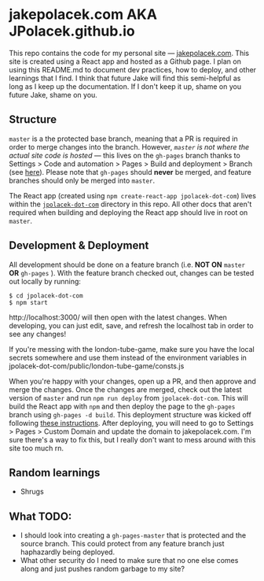 # jakepolacek.com AKA JPolacek.github.io
This repo contains the code for my personal site &mdash; [jakepolacek.com](jakepolacek.com).
This site is created using a React app and hosted as a Github page. I plan on using this 
README.md to document dev practices, how to deploy, and other learnings that I find. I 
think that future Jake will find this semi-helpful as long as I keep up the documentation.
If I don't keep it up, shame on you future Jake, shame on you.

## Structure
`master` is a the protected base branch, meaning that a PR is required in order to merge 
changes into the branch. However, *`master` is not where the actual site code is hosted* 
&mdash; this lives on the `gh-pages` branch thanks to Settings > Code and automation > Pages
\> Build and deployment > Branch (see [here](https://github.com/JPolacek/JPolacek.github.io/settings/pages)).
Please note that `gh-pages` should **never** be merged, and feature branches should only
be merged into `master`.

The React app (created using `npm create-react-app jpolacek-dot-com`) lives within the 
[`jpolacek-dot-com`](https://github.com/JPolacek/JPolacek.github.io/jpolacek-dot-com/) 
directory in this repo. All other docs that aren't required when building and deploying
the React app should live in root on `master`.

## Development & Deployment
All development should be done on a feature branch (i.e. **NOT ON** `master` **OR** `gh-pages`
). With the feature branch checked out, changes can be tested out locally by running:
```
$ cd jpolacek-dot-com
$ npm start
```
http://localhost:3000/ will then open with the latest changes. When developing, you can
just edit, save, and refresh the localhost tab in order to see any changes!

If you're messing with the london-tube-game, make sure you have the local secrets somewhere and use them instead of the environment variables in jpolacek-dot-com/public/london-tube-game/consts.js

When you're happy with your changes, open up a PR, and then approve and merge the changes.
Once the changes are merged, check out the latest version of `master` and run `npm run deploy`
from `jpolacek-dot-com`. This will build the React app with `npm` and then deploy the page
to the `gh-pages` branch using `gh-pages -d build`. This deployment structure was kicked
off following [these instructions](https://www.letsreact.org/deploy-react-js-application-to-github-pages/).
After deploying, you will need to go to Settings > Pages > Custom Domain and update the 
domain to jakepolacek.com. I'm sure there's a way to fix this, but I really don't want to
mess around with this site too much rn.

## Random learnings

<!-- when I learn stuff I will put it here -->
* Shrugs

## What **TODO:**
* I should look into creating a `gh-pages-master` that is protected and the source branch.
This could protect from any feature branch just haphazardly being deployed.
* What other security do I need to make sure that no one else comes along and just pushes
random garbage to my site?

